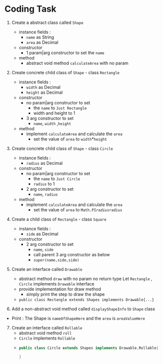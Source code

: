 # Coding Task 

1. Create a abstract class called `Shape`
   * instance fields : 
     - `name` as String 
     - `area` as Decimal
   * constructor 
     - 1 param|arg constructor to set the `name`
   * method 
     - abstract void method `calculateArea` with no param

2. Create concrete child class of `Shape` - class `Rectangle` 
   * instance fields : 
     - `width` as Decimal 
     - `height` as Decimal
   * constructor 
     - no param|arg constructor to set 
       - the `name` to `Just Rectangle`
       - width and height to 1
     - 3 arg constructor to set 
       - `name`, `width` ,`height` 
   * method 
     - implement `calculateArea` and calculate the `area` 
       - set the value of `area` to `width`*`height`

3. Create concrete child class of `Shape` - class `Circle` 
   * instance fields : 
     - `radius` as Decimal 
   * constructor 
     - no param|arg constructor to set 
       - the `name` to `Just Circle`
       - `radius` to 1
     - 2 arg constructor to set 
       - `name`, `radius`
   * method 
     - implement `calculateArea` and calculate the `area` 
       - set the value of `area` to `Math.PI`*`radius`*`radius`



4. Create a child class of `Rectangle` - class `Square` 
   * instance fields : 
     - `side` as Decimal 
   * constructor 
     - 2 arg constructor to set 
       - `name`, `side`
       - call parent 3 arg constructor as below
       - `super(name,side,side)`

5. Create an interface called `Drawable`
   * abstract method `draw` with no param no return type
Let `Rectangle` , `Circle` implements `Drawable` interface
   - provide implementation for draw method
     - simply print the step to draw the shape
   - `public class Rectangle extends Shapes implements Drawable{...}` 

6. Add a non-abstract void method called `displayShapeInfo` to `Shape` class
 - Print :  The Shape is `nameOfShapeHere` and the `area` is `areaValueHere`

7. Create an interface called `Rollable` 
   * abstract void method `roll` 
   * `Circle` implements `Rollable`
   * ```java
     public class Circle extends Shapes implements Drawable,Rollable{

     }
     ```

     